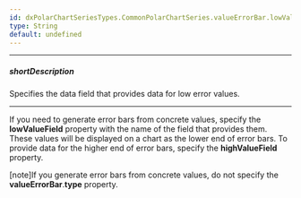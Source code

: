 ```yaml
---
id: dxPolarChartSeriesTypes.CommonPolarChartSeries.valueErrorBar.lowValueField
type: String
default: undefined
---
```

---
##### shortDescription
Specifies the data field that provides data for low error values.

---
If you need to generate error bars from concrete values, specify the **lowValueField** property with the name of the field that provides them. These values will be displayed on a chart as the lower end of error bars. To provide data for the higher end of error bars, specify the **highValueField** property.

[note]If you generate error bars from concrete values, do not specify the **valueErrorBar**.**type** property.